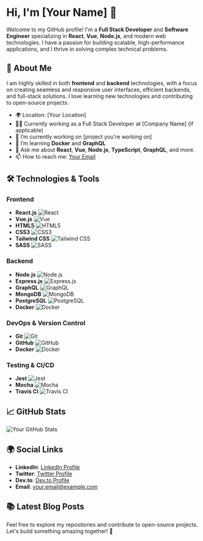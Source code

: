 # Hi, I'm [Your Name] 👋

Welcome to my GitHub profile! I'm a **Full Stack Developer** and **Software Engineer** specializing in **React**, **Vue**, **Node.js**, and modern web technologies. I have a passion for building scalable, high-performance applications, and I thrive in solving complex technical problems.

## 🚀 About Me

I am highly skilled in both **frontend** and **backend** technologies, with a focus on creating seamless and responsive user interfaces, efficient backends, and full-stack solutions. I love learning new technologies and contributing to open-source projects.

- 🌍 Location: [Your Location]
- 👨‍💻  Currently working as a Full Stack Developer at [Company Name] (if applicable)
- 🔭 I’m currently working on [project you're working on]
- 🌱 I’m learning **Docker** and **GraphQL**
- 💬 Ask me about **React**, **Vue**, **Node.js**, **TypeScript**, **GraphQL**, and more.
- 📫 How to reach me: [Your Email](mailto:your.email@example.com)

## 🛠️ Technologies & Tools

### Frontend

- **React.js** ![React](https://img.shields.io/badge/React-61DAFB?style=flat&logo=react&logoColor=black)
- **Vue.js** ![Vue](https://img.shields.io/badge/Vue.js-4FC08D?style=flat&logo=vue.js&logoColor=white)
- **HTML5** ![HTML5](https://img.shields.io/badge/HTML5-E34F26?style=flat&logo=html5&logoColor=white)
- **CSS3** ![CSS3](https://img.shields.io/badge/CSS3-1572B6?style=flat&logo=css3&logoColor=white)
- **Tailwind CSS** ![Tailwind CSS](https://img.shields.io/badge/TailwindCSS-06B6D4?style=flat&logo=tailwindcss&logoColor=white)
- **SASS** ![SASS](https://img.shields.io/badge/SASS-CC6699?style=flat&logo=sass&logoColor=white)

### Backend

- **Node.js** ![Node.js](https://img.shields.io/badge/Node.js-339933?style=flat&logo=node.js&logoColor=white)
- **Express.js** ![Express.js](https://img.shields.io/badge/Express.js-000000?style=flat&logo=express&logoColor=white)
- **GraphQL** ![GraphQL](https://img.shields.io/badge/GraphQL-E10098?style=flat&logo=graphql&logoColor=white)
- **MongoDB** ![MongoDB](https://img.shields.io/badge/MongoDB-47A248?style=flat&logo=mongodb&logoColor=white)
- **PostgreSQL** ![PostgreSQL](https://img.shields.io/badge/PostgreSQL-336791?style=flat&logo=postgresql&logoColor=white)
- **Docker** ![Docker](https://img.shields.io/badge/Docker-2496ED?style=flat&logo=docker&logoColor=white)

### DevOps & Version Control

- **Git** ![Git](https://img.shields.io/badge/Git-F05032?style=flat&logo=git&logoColor=white)
- **GitHub** ![GitHub](https://img.shields.io/badge/GitHub-181717?style=flat&logo=github&logoColor=white)
- **Docker** ![Docker](https://img.shields.io/badge/Docker-2496ED?style=flat&logo=docker&logoColor=white)

### Testing & CI/CD

- **Jest** ![Jest](https://img.shields.io/badge/Jest-C21325?style=flat&logo=jest&logoColor=white)
- **Mocha** ![Mocha](https://img.shields.io/badge/Mocha-8D6748?style=flat&logo=mocha&logoColor=white)
- **Travis CI** ![Travis CI](https://img.shields.io/badge/TravisCI-3EAAAF?style=flat&logo=travis&logoColor=white)

## 📈 GitHub Stats

![Your GitHub Stats](https://github-readme-stats.vercel.app/api?username=your-username&show_icons=true&theme=radical&count_private=true)

## 🌍 Social Links

- **LinkedIn**: [LinkedIn Profile](https://www.linkedin.com/in/your-linkedin)
- **Twitter**: [Twitter Profile](https://twitter.com/your-twitter)
- **Dev.to**: [Dev.to Profile](https://dev.to/your-devto)
- **Email**: [your.email@example.com](mailto:your.email@example.com)

## 📚 Latest Blog Posts

<!-- BLOG-POST-LIST:START -->
<!-- BLOG-POST-LIST:END -->

Feel free to explore my repositories and contribute to open-source projects. Let's build something amazing together! 🚀
